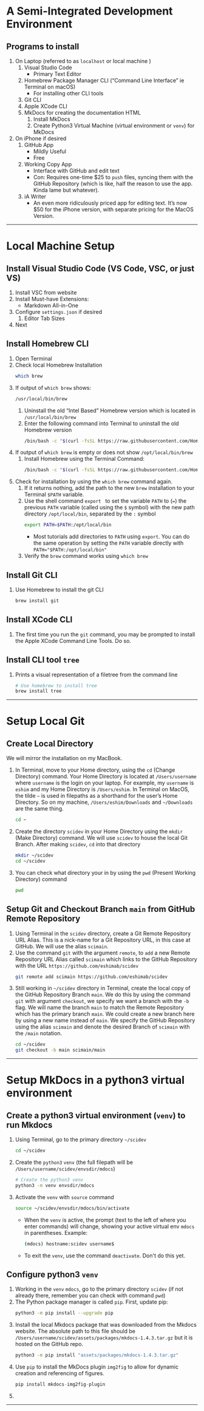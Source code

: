 




# A Semi-Integrated Development Environment

## Programs to install

1. On Laptop (referred to as `localhost`  or local machine )
    1. Visual Studio Code
        - Primary Text Editor
    2. Homebrew Package Manager CLI (“Command Line Interface” ie Terminal on macOS)
        - For installing other CLI tools
    3. Git CLI
    4. Apple XCode CLI 
    5. MkDocs for creating the documentation HTML
        1. Install MkDocs
        2. Create Python3 Virtual Machine (virtual environment or `venv`) for MkDocs
2. On iPhone if desired
    1. GitHub App
        - Mildly Useful 
        - Free
    2. Working Copy App
        - Interface with GitHub and edit text
        - Con: Requires one-time $25 to `push` files, syncing them with the GitHub Repository (which is like, half the reason to use the app. Kinda lame but whatever).
    2. iA Writer
        - An even more ridiculously priced app for editing text. It’s now $50 for the iPhone version, with separate pricing for the MacOS Version.

---

# Local Machine Setup

## Install Visual Studio Code (VS Code, VSC, or just VS)
1. Install VSC from website
2. Install Must-have Extensions:
    - Markdown All-in-One
3. Configure `settings.json` if desired
    1. Editor Tab Sizes
4. Next

## Install Homebrew CLI

1. Open Terminal
2. Check local Homebrew Installation
    ```bash
    which brew
    ```
3. If output of `which brew` shows:
    ```bash
    /usr/local/bin/brew
    ``` 
    1. Uninstall the old “Intel Based” Homebrew version which is located in `/usr/local/bin/brew` 
    2. Enter the following command into Terminal to uninstall the old Homebrew version
        ```bash
        /bin/bash -c "$(curl -fsSL https://raw.githubusercontent.com/Homebrew/install/HEAD/uninstall.sh)"
        ```
4. If output of `which brew` is empty or does not show `/opt/local/bin/brew` 
    1. Install Homebrew using the Terminal Command:
        ```bash
        /bin/bash -c "$(curl -fsSL https://raw.githubusercontent.com/Homebrew/install/HEAD/install.sh)"
        ```
5. Check for installation by using the `which brew` command again. 
    1. If it returns nothing, add the path to the new `brew` installation to your Terminal `$PATH` variable.
    2. Use the shell command `export ` to set the variable `PATH` to (`=`) the previous `PATH` variable (called using the `$` symbol) with the new path directory `/opt/local/bin`, separated by the `:` symbol
        ```bash
        export PATH=$PATH:/opt/local/bin
        ```
        - Most tutorials add directories to `PATH` using `export`. You can do the same operation by setting the `PATH` variable directly with `PATH="$PATH:/opt/local/bin"`
    3. Verify the `brew` command works using `which brew`

## Install Git CLI

1. Use Homebrew to install the git CLI
    ```bash
    brew install git
    ```

## Install XCode CLI

1. The first time you run the `git` command, you may be prompted to install the Apple XCode Command Line Tools. Do so.

## Install CLI tool `tree`

1. Prints a visual representation of a filetree from the command line
    ```bash
    # Use homebrew to install tree
    brew install tree
    ```

---

# Setup Local Git 

## Create Local Directory

We will mirror the installation on my MacBook.

1. In Terminal, move to your Home directory, using the `cd` (Change Directory) command. Your Home Directory is located at `/Users/username` where `username` is the login on your laptop. For example, my `username` is `eshim` and my Home Directory is `/Users/eshim`. In Terminal on MacOS, the tilde `~` is used in filepaths as a shorthand for the user’s Home Directory. So on my machine, `/Users/eshim/Downloads` and `~/Downloads` are the same thing.
    ```bash
    cd ~
    ``` 
2. Create the directory `scidev` in your Home Directory using the `mkdir` (Make Directory) command. We will use `scidev` to house the local Git Branch. After making `scidev`, `cd` into that directory 
    ```bash
    mkdir ~/scidev
    cd ~/scidev
    ```
3. You can check what directory your in by using the `pwd` (Present Working Directory) command
    ```bash
    pwd
    ```
  
## Setup Git and Checkout Branch `main` from GitHub Remote Repository

1. Using Terminal in the `scidev` directory, create a Git Remote Repository URL Alias. This is a nick-name for a Git Repository URL, in this case at GitHub. We will use the alias `scimain`.
2. Use the command `git` with the argument `remote`, to `add` a new Remote Repository URL Alias called `scimain` which links to the GitHub Repository with the URL ‌`https://github.com/eshimab/scidev` 
    ```bash
    git remote add scimain https://github.com/eshimab/scidev
    ```
3. Still working in `~/scidev` directory in Terminal, create the local copy of the GitHub Repository Branch `main`. We do this by using the command `git` with argument `checkout`, we specify we want a branch with the `-b` flag. We will name the branch `main` to match the Remote Repository which has the primary branch `main`. We could create a new branch here by using a new name instead of `main`. We specify the GitHub Repository using the alias `scimain` and denote the desired Branch of `scimain` with the `/main` notation.
    ```bash
    cd ~/scidev
    git checkout -b main scimain/main
    ```

---

# Setup MkDocs in a python3 virtual environment 

## Create a python3 virtual environment (`venv`) to run Mkdocs

1. Using Terminal, go to the primary directory `~/scidev`
    ```bash
    cd ~/scidev
    ```
2. Create the `python3` `venv` (the full filepath will be `/Users/username/scidev/envsdir/mdocs`)
    ```bash
    # Create the python3 venv
    python3 -m venv envsdir/mdocs
    ```
3. Activate the `venv` with `source` command 
    ```bash 
    source ~/scidev/envsdir/mdocs/bin/activate
    ``` 
    - When the `venv` is active, the prompt (text to the left of where you enter commands) will change, showing your active virtual env `mdocs` in parentheses. Example:
        ```bash
        (mdocs) hostname:scidev username$ 
        ``` 
    - To exit the `venv`, use the command `deactivate`. Don't do this yet.

## Configure python3 `venv`

1. Working in the `venv` `mdocs`, go to the primary directory `scidev` (if not already there, remember you can check with command `pwd`)
2. The Python package manager is called `pip`. First, update pip:
    ```bash
    python3 -m pip install --upgrade pip
    ``` 
3. Install the local Mkdocs package that was downloaded from the Mkdocs website. The absolute path to this file should be `/Users/username/scidev/assets/packages/mkdocs-1.4.3.tar.gz` but it is hosted on the GitHub repo.
    ```bash 
    python3 -m pip install "assets/packages/mkdocs-1.4.3.tar.gz"
    ```
4. Use `pip` to install the MkDocs plugin `img2fig` to allow for dynamic creation and referencing of figures.
    ```python
    pip install mkdocs-img2fig-plugin
    ```
5. 
    

---

